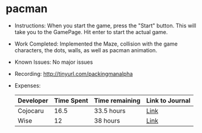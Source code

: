 # pacman
- Instructions: When you start the game, press the "Start" button. This will take you to the GamePage. Hit enter to start the actual game.
- Work Completed: Implemented the Maze, collision with the game characters, the dots, walls, as well as pacman animation.
- Known Issues: No major issues
- Recording: http://tinyurl.com/packingmanalpha
- Expenses: 

  | Developer|Time Spent|Time remaining| Link to Journal |
  |--------|------------------------------|--------|--------|
  | Cojocaru| 16.5 |33.5 hours|[Link](https://github.com/Wise-Cojocaru/pacman/wiki/Gabriel's-Journal)
  | Wise| 12 |38 hours|[Link](https://github.com/Wise-Cojocaru/pacman/wiki/WiseJournal)

